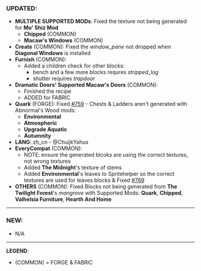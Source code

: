 ### UPDATED:
- **MULTIPLE SUPPORTED MODs**: Fixed the texture not being generated for **Mo' Shiz Mod** 
  - **Chipped** (COMMON)
  - **Macaw's Windows** (COMMON)
- **Create** (COMMON): Fixed the _window_pane_ not dropped when **Diagonal Windows** is installed
- **Furnish** (COMMON): 
  - Added a children check for other blocks:
    - bench and a few more blocks requres _stripped_log_ 
    - shutter requires _trapdoor_
- **Dramatic Doors' Supported Macaw's Doors** (COMMON): 
  - Finished the recipe
  - ADDED for FABRIC
- **Quark** (FORGE): Fixed [#759](https://github.com/MehVahdJukaar/WoodGood/issues/759) - Chests & Ladders aren't generated with Abnormal's Wood mods:
  - **Environmental**
  - **Atmospheric**
  - **Upgrade Aquatic**
  - **Autumnity**
- **LANG**: zh_cn - @ChuijkYahus
- **EveryCompat** (COMMON):
  - NOTE: ensure the generated blcoks are using the correct textures, not wrong textures
  - Added **The Midnight**'s texture of stems
  - Added **Environmental**'s leaves to Spritehelper so the correct textures are used for leaves blocks & Fixed [#769](https://github.com/MehVahdJukaar/WoodGood/issues/769)
- **OTHERS** (COMMON): Fixed Blocks not being generated from **The Twilight Forest**'s _mangrove_ with Supported Mods: **Quark**, **Chipped**, **Valhelsia Furniture**, **Hearth And Home**

---

### NEW:
- N/A

---

**LEGEND**:
- (COMMON) = FORGE & FABRIC